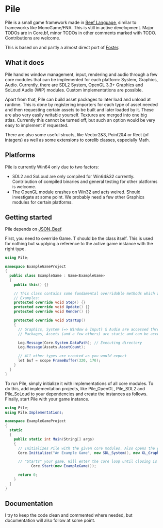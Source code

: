# Pile
Pile is a small game framework made in [Beef Language](https://github.com/beefytech/Beef), similar to frameworks like MonoGame/FNA.
This is still in active development. Major TODOs are in Core.bf, minor TODOs in other comments marked with TODO. Contributions are welcome.

This is based on and partly a almost direct port of [Foster](https://github.com/NoelFB/Foster).

## What it does
Pile handles window management, input, rendering and audio through a few core modules that can be implemented for each platform: System, Graphics, Audio.
Currently, there are SDL2 System, OpenGL 3.3+ Graphics and SoLoud Audio (WIP) modules. Custom implementations are possible.

Apart from that, Pile can build asset packages to later load and unload at runtime. This is done by registering importers for each type of asset needed and then requesting certain assets to be built and later loaded by it. These are also very easily writable yourself.
Textures are merged into one big atlas. Currently this cannot be turned off, but such an option would be very easy to implement if requested.

There are also some useful structs, like Vector2&3, Point2&4 or Rect (of intagers) as well as some extensions to corelib classes, especially Math.

## Platforms
Pile is currently Win64 only due to two factors:

- SDL2 and SoLoud are only compiled for Win64&32 currently. Contribution of compiled binaries and general testing for other platforms is welcome.
- The OpenGL module crashes on Win32 and acts weired. Should investigate at some point. We probably need a few other Graphics modules for certain platforms.

## Getting started
Pile depends on [JSON_Beef](https://github.com/Jonathan-Racaud/JSON_Beef).

First, you need to override Game<T>. T should be the class itself. This is used for nothing but supplying a reference to the active game instance with the right type.

```cs
using Pile;

namespace ExampleGameProject
{
  public class ExampleGame : Game<ExampleGame>
  {
    public this() {}

    // This class contains some fundamental overridable methods which are called by Core.
    // Examples:
    protected override void Step() {}
    protected override void Update() {}
    protected override void Render() {}

    protected override void Startup()
    {
      // Graphics, System (=> Window & Input) & Audio are accessed through Core since they are overridable instances.
      // Packages, Assets (and a few others) are static and can be accessed directly.

      Log.Message(Core.System.DataPath); // Executing directory
      Log.Message(Assets.AssetCount);

      // All other types are created as you would expect
      let buf = scope FrameBuffer(320, 170);
    }
  }
}
```

To run Pile, simply initialize it with implementations of all core modules. To do this, add implementation projects, like Pile_OpenGL, Pile_SDL2 and Pile_SoLoud to your dependencies and create the instances as follows. Finally, start Pile with your game instance.

```cs
using Pile;
using Pile.Implementations;

namespace ExampleGameProject
{
  static
  {
    public static int Main(String[] args)
    {
      // Initializes Pile with the given core modules. Also opens the game window.
      Core.Initialize("An Example Game", new SDL_System(), new GL_Graphics(), new SL_Audio(), 1280, 720);

      // "Starts" your game. Will enter the core loop until closing is requested.
			Core.Start(new ExampleGame());

      return 0;
    }
  }
}
```

## Documentation
I try to keep the code clean and commented where needed, but documentation will also follow at some point.
